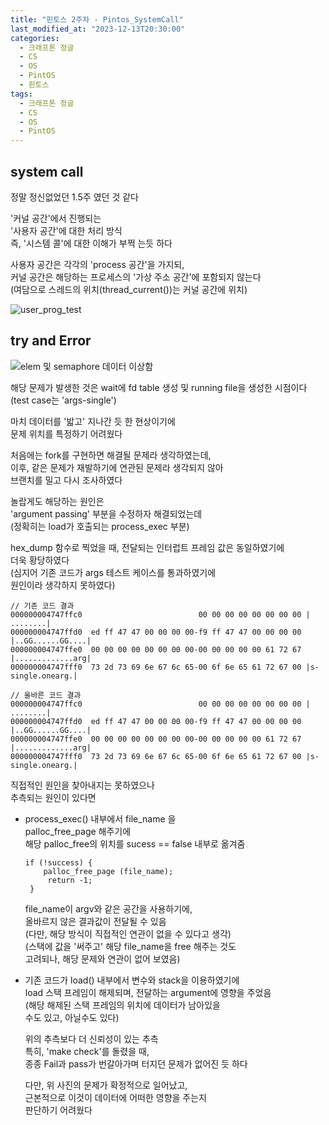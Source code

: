 ```yaml
---
title: "핀토스 2주차 - Pintos_SystemCall"
last_modified_at: "2023-12-13T20:30:00"
categories:
  - 크래프톤 정글
  - CS
  - OS
  - PintOS
  - 핀토스
tags:
  - 크래프톤 정글
  - CS
  - OS
  - PintOS
---
```


## system call
 정말 정신없었던 1.5주 였던 것 같다<br>
 
 '커널 공간'에서 진행되는 <br>
 '사용자 공간'에 대한 처리 방식<br>
 즉, '시스템 콜'에 대한 이해가 부쩍 는듯 하다<br>

 사용자 공간은 각각의 'process 공간'을 가지되,<br>
 커널 공간은 해당하는 프로세스의 '가상 주소 공간'에 포함되지 않는다<br>
 (여담으로 스레드의 위치(thread_current())는 커널 공간에 위치)

![user_prog_test](https://github.com/hnjog/hnjog.github.io/assets/43630972/8c39047d-a9e1-467c-828b-ae7594773b84)


## try and Error
![elem 및 semaphore 데이터 이상함](https://github.com/hnjog/hnjog.github.io/assets/43630972/c4d8a5b5-65c2-4e20-bde1-826cfe3b8683)

 해당 문제가 발생한 것은 wait에 fd table 생성 및 running file을 생성한 시점이다<br>
 (test case는 'args-single')<br>

 마치 데이터를 '밟고' 지나간 듯 한 현상이기에<br>
 문제 위치를 특정하기 어려웠다<br>

 처음에는 fork를 구현하면 해결될 문제라 생각하였는데,<br>
 이후, 같은 문제가 재발하기에 연관된 문제라 생각되지 않아<br>
 브랜치를 밀고 다시 조사하였다<br>

 놀랍게도 해당하는 원인은<br>
 'argument passing' 부분을 수정하자 해결되었는데<br>
 (정확히는 load가 호출되는 process_exec 부분)<br>

 hex_dump 함수로 찍었을 때, 전달되는 인터럽트 프레임 값은 동일하였기에<br>
 더욱 황당하였다<br>
 (심지어 기존 코드가 args 테스트 케이스를 통과하였기에<br>
 원인이라 생각하지 못하였다)<br>

```
// 기존 코드 결과
000000004747ffc0                          00 00 00 00 00 00 00 00 |        ........|
000000004747ffd0  ed ff 47 47 00 00 00 00-f9 ff 47 47 00 00 00 00 |..GG......GG....|
000000004747ffe0  00 00 00 00 00 00 00 00-00 00 00 00 00 61 72 67 |.............arg|
000000004747fff0  73 2d 73 69 6e 67 6c 65-00 6f 6e 65 61 72 67 00 |s-single.onearg.|

// 올바른 코드 결과
000000004747ffc0                          00 00 00 00 00 00 00 00 |        ........|
000000004747ffd0  ed ff 47 47 00 00 00 00-f9 ff 47 47 00 00 00 00 |..GG......GG....|
000000004747ffe0  00 00 00 00 00 00 00 00-00 00 00 00 00 61 72 67 |.............arg|
000000004747fff0  73 2d 73 69 6e 67 6c 65-00 6f 6e 65 61 72 67 00 |s-single.onearg.|
```

 직접적인 원인을 찾아내지는 못하였으나<br>
 추측되는 원인이 있다면<br>
 - process_exec() 내부에서 file_name 을 <br>
   palloc_free_page 해주기에<br>
   해당 palloc_free의 위치를 sucess == false 내부로 옮겨줌<br>

   ```
   if (!success) {
	   palloc_free_page (file_name);
		return -1;
	}
   ```

   file_name이 argv와 같은 공간을 사용하기에,<br>
   올바르지 않은 결과값이 전달될 수 있음<br>
   (다만, 해당 방식이 직접적인 연관이 없을 수 있다고 생각)<br>
   (스택에 값을 '써주고' 해당 file_name을 free 해주는 것도<br>
   고려되나, 해당 문제와 연관이 없어 보였음)<br>

 - 기존 코드가 load() 내부에서 변수와 stack을 이용하였기에<br>
   load 스택 프레임이 해제되며, 전달하는 argument에 영향을 주었음<br>
   (해당 해제된 스택 프레임의 위치에 데이터가 남아있을<br>
    수도 있고, 아닐수도 있다)

   위의 추측보다 더 신뢰성이 있는 추측<br>
   특히, 'make check'를 돌렸을 때,<br>
   종종 Fail과 pass가 번갈아가며 터지던 문제가 없어진 듯 하다<br>

   다만, 위 사진의 문제가 확정적으로 일어났고,<br>
   근본적으로 이것이 데이터에 어떠한 영향을 주는지<br>
   판단하기 어려웠다<br>
   
 
   
   